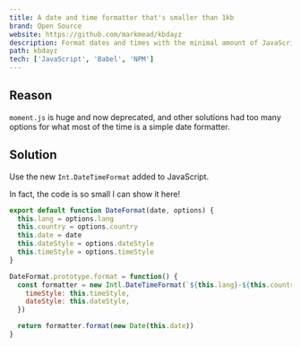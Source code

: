 ```yaml
---
title: A date and time formatter that's smaller than 1kb
brand: Open Source
website: https://github.com/markmead/kbdayz
description: Format dates and times with the minimal amount of JavaScript required
path: kbdayz
tech: ['JavaScript', 'Babel', 'NPM']
---
```


## Reason

`moment.js` is huge and now deprecated, and other solutions had too many options for what most of the time is a simple date formatter.

## Solution

Use the new `Int.DateTimeFormat` added to JavaScript.

In fact, the code is so small I can show it here!

```js
export default function DateFormat(date, options) {
  this.lang = options.lang
  this.country = options.country
  this.date = date
  this.dateStyle = options.dateStyle
  this.timeStyle = options.timeStyle
}

DateFormat.prototype.format = function() {
  const formatter = new Intl.DateTimeFormat(`${this.lang}-${this.country}`, {
    timeStyle: this.timeStyle,
    dateStyle: this.dateStyle,
  })

  return formatter.format(new Date(this.date))
}
```
